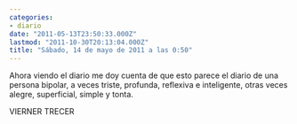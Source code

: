 ```yaml
---
categories:
- diario
date: "2011-05-13T23:50:33.000Z"
lastmod: "2011-10-30T20:13:04.000Z"
title: "Sábado, 14 de mayo de 2011 a las 0:50"
---
```


Ahora viendo el diario me doy cuenta de que esto parece el diario de una persona bipolar, a veces triste, profunda, reflexiva e inteligente, otras veces alegre, superficial, simple y tonta. 

VIERNER TRECER